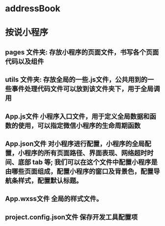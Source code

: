 # addressBook
# 按说小程序
## pages 文件夹:    存放小程序的页面文件，书写各个页面代码以及组件
## utils 文件夹:  存放全局的一些.js文件，公共用到的一些事件处理代码文件可以放到该文件夹下，用于全局调用
## App.js文件  小程序入口文件，用于定义全局数据和函数的使用，可以指定微信小程序的生命周期函数
## App.json文件 对小程序进行配置，小程序的全局配置，小程序的所有页面路径、界面表现、网络超时时间、底部 tab 等; 我们可以在这个文件中配置小程序是由哪些页面组成，配置小程序的窗口及背景色，配置导航条样式，配置默认标题。
## App.wxss文件   全局的样式文件。
## project.config.json文件 保存开发工具配置项

